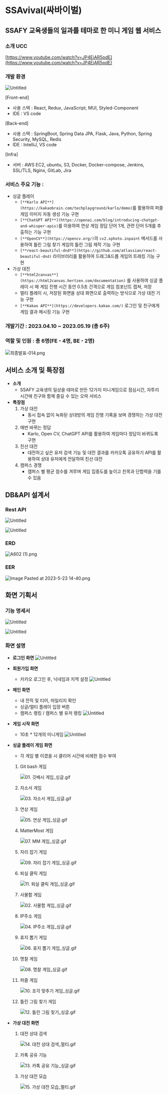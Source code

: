 # SSAvival(싸바이벌)

## SSAFY 교육생들의 일과를 테마로 한 미니 게임 웹 서비스

### 소개 UCC

[https://www.youtube.com/watch?v=JP4EiAR5pdE](https://www.youtube.com/watch?v=JP4EiAR5pdE)

### 개발 환경

![Untitled](./images/Untitled.png)

[Front-end]

- 사용 스택 : React, Redux, JavaScript, MUI, Styled-Component
- IDE : VS code

[Back-end]

- 사용 스택 : SpringBoot, Spring Data JPA, Flask, Java, Python, Spring Security, MySQL, Redis
- IDE : IntelliJ, VS code

[Infra]

- 서버 : AWS EC2, ubuntu, S3, Docker, Docker-compose, Jenkins, SSL/TLS, Nginx, GitLab, Jira

### 서비스 주요 기능 :

- 싱글 플레이
  - `[**Karlo API**](https://kakaobrain.com/techplayground/karlo/demo)`를 활용하여 퍼즐 게임 이미지 자동 생성 기능 구현
  - `[**ChatGPT API**](https://openai.com/blog/introducing-chatgpt-and-whisper-apis)`를 이용하여 연상 게임 정답 단어 1개, 관련 단어 5개를 추출하는 기능 구현
  - `[**OpenCV**](https://opencv.org/)`의 `cv2.xphoto.inpaint` 메서드를 사용하여 틀린 그림 찾기 게임의 틀린 그림 제작 기능 구현
  - `[**react-beautiful-dnd**](https://github.com/atlassian/react-beautiful-dnd)` 라이브러리를 활용하여 드래그&드롭 게임의 트래킹 기능 구현
- 가상 대전
  - `[**html2canvas**](https://html2canvas.hertzen.com/documentation)` 를 사용하여 싱글 플레이 시 매 게임 진행 시간 동안 0.5초 간격으로 게임 컴포넌트 캡쳐, 저장
  - 멀티 플레이 시, 저장된 화면을 상대 화면으로 출력하는 방식으로 가상 대전 기능 구현
  - `[**Kakao API**](https://developers.kakao.com/)` 로그인 및 친구에게 게임 결과 메시징 기능 구현

### 개발기간 : 2023.04.10 ~ 2023.05.19 (총 6주)

### 역할 및 인원 : 총 6명(FE - 4명, BE - 2명)

![최종발표-014.png](./images/Image1.png)

## 서비스 소개 및 특장점

- **소개**
  - SSAFY 교육생의 일상을 테마로 만든 12가지 미니게임으로 점심시간, 자투리 시간에 친구와 함께 즐길 수 있는 오락 서비스
- **특장점**
  1. 가상 대전
     - 동시 접속 없이 녹화된 상대방의 게임 진행 기록을 보며 경쟁하는 가상 대전 구현
  2. 매번 바뀌는 정답
     - Karlo, Open CV, ChatGPT API를 활용하여 게임마다 정답이 바뀌도록 구현
  3. 친선 대전
     - 대전하고 싶은 유저 검색 기능 및 대전 결과를 카카오톡 공유하기 API를 활용하여 상대 유저에게 전달하여 친선 대전
  4. 캠퍼스 경쟁
     - 캠퍼스 별 평균 점수를 겨루며 게임 집중도를 높이고 친목과 단합력을 기를 수 있음

## DB&API 설계서

### Rest API

![Untitled](./images/Untitled%201.png)

![Untitled](./images/Untitled%202.png)

### ERD

![A602 (1).png](./images/ERD.png)

### EER

![Image Pasted at 2023-5-23 14-40.png](./images/EER.png)

## 화면 기획서

### 기능 명세서

![Untitled](./images/Untitled%203.png)

![Untitled](./images/Untitled%204.png)

### 화면 설명

- **로그인 화면**
  ![Untitled](./images/Untitled%205.png)
- **회원가입 화면**
  - 카카오 로그인 후, 닉네임과 지역 설정
    ![Untitled](./images/Untitled%206.png)
- **메인 화면**
  - 내 전적 및 티어, 마일리지 확인
  - 싱글/멀티 플레이 입장 버튼
  - 캠퍼스 랭킹 / 캠퍼스 별 유저 랭킹
    ![Untitled](./images/Untitled%207.png)
- **게임 시작 화면**
  - 10초 \* 12개의 미니게임
    ![Untitled](./images/Untitled%208.png)
- **싱글 플레이 게임 화면**

  - 각 게임 별 이겼을 시 클리어 시간에 비례한 점수 부여

  1. Git bash 게임

     ![01. 깃배시 게임_싱글.gif](./images/01.%20%EA%B9%83%EB%B0%B0%EC%8B%9C%20%EA%B2%8C%EC%9E%84_%EC%8B%B1%EA%B8%80.gif)

  1. 자소서 게임

     ![03. 자소서 게임_싱글.gif](./images/03.%20%EC%9E%90%EC%86%8C%EC%84%9C%20%EA%B2%8C%EC%9E%84_%EC%8B%B1%EA%B8%80.gif)

  1. 연상 게임

     ![05. 연상 게임_싱글.gif](./images/05.%20%EC%97%B0%EC%83%81%20%EA%B2%8C%EC%9E%84_%EC%8B%B1%EA%B8%80.gif)

  1. MatterMost 게임

     ![07. MM 게임_싱글.gif](./images/07.%20MM%20%EA%B2%8C%EC%9E%84_%EC%8B%B1%EA%B8%80.gif)

  1. 자리 잡기 게임

     ![09. 자리 잡기 게임_싱글.gif](./images/09.%20%EC%9E%90%EB%A6%AC%20%EC%9E%A1%EA%B8%B0%20%EA%B2%8C%EC%9E%84_%EC%8B%B1%EA%B8%80.gif)

  1. 퇴실 클릭 게임

     ![11. 퇴실 클릭 게임_싱글.gif](./images/11.%20%ED%87%B4%EC%8B%A4%20%ED%81%B4%EB%A6%AD%20%EA%B2%8C%EC%9E%84_%EC%8B%B1%EA%B8%80.gif)

  1. 사물함 게임

     ![02. 사물함 게임_싱글.gif](./images/02.%20%EC%82%AC%EB%AC%BC%ED%95%A8%20%EA%B2%8C%EC%9E%84_%EC%8B%B1%EA%B8%80.gif)

  1. IP주소 게임

     ![04. IP주소 게임_싱글.gif](./images/04.%20IP%EC%A3%BC%EC%86%8C%20%EA%B2%8C%EC%9E%84_%EC%8B%B1%EA%B8%80.gif)

  1. 휴지 뽑기 게임

     ![06. 휴지 뽑기 게임_싱글.gif](./images/06.%20%ED%9C%B4%EC%A7%80%20%EB%BD%91%EA%B8%B0%20%EA%B2%8C%EC%9E%84_%EC%8B%B1%EA%B8%80.gif)

  1. 명찰 게임

     ![08. 명찰 게임_싱글.gif](./images/08.%20%EB%AA%85%EC%B0%B0%20%EA%B2%8C%EC%9E%84_%EC%8B%B1%EA%B8%80.gif)

  1. 퍼즐 게임

     ![10. 조각 맞추기 게임_싱글.gif](./images/10.%20%EC%A1%B0%EA%B0%81%20%EB%A7%9E%EC%B6%94%EA%B8%B0%20%EA%B2%8C%EC%9E%84_%EC%8B%B1%EA%B8%80.gif)

  1. 틀린 그림 찾기 게임

     ![12. 틀린 그림 찾기_싱글.gif](./images/12.%20%ED%8B%80%EB%A6%B0%20%EA%B7%B8%EB%A6%BC%20%EC%B0%BE%EA%B8%B0_%EC%8B%B1%EA%B8%80.gif)

- **가상 대전 화면**

  1. 대전 상대 검색

     ![14. 대전 상대 검색_멀티.gif](./images/14.%20%EB%8C%80%EC%A0%84%20%EC%83%81%EB%8C%80%20%EA%B2%80%EC%83%89_%EB%A9%80%ED%8B%B0.gif)

  1. 카톡 공유 기능

     ![13. 카톡 공유 기능_싱글.gif](./images/13.%20%EC%B9%B4%ED%86%A1%20%EA%B3%B5%EC%9C%A0%20%EA%B8%B0%EB%8A%A5_%EC%8B%B1%EA%B8%80.gif)

  1. 가상 대전 모습

     ![15. 가상 대전 모습_멀티.gif](./images/15.%20%EA%B0%80%EC%83%81%20%EB%8C%80%EC%A0%84%20%EB%AA%A8%EC%8A%B5_%EB%A9%80%ED%8B%B0.gif)
